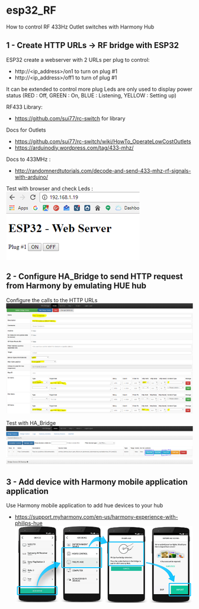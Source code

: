 # esp32_RF

How to control RF 433Hz Outlet switches with Harmony Hub

## 1 - Create HTTP URLs -> RF bridge with ESP32
 
 ESP32 create a webserver with 2 URLs per plug to control: 
 - http://<ip_address>/on1 to turn on plug #1
 - http://<ip_address>/off1 to turn of plug #1

It can be extended to control more plug 
Leds are only used to display power status (RED : Off, GREEN : On, BLUE : Listening, YELLOW : Setting up)

RF433 Library: 
- https://github.com/sui77/rc-switch for library

Docs for Outlets
- https://github.com/sui77/rc-switch/wiki/HowTo_OperateLowCostOutlets
- https://arduinodiy.wordpress.com/tag/433-mhz/

Docs to 433MHz : 
- http://randomnerdtutorials.com/decode-and-send-433-mhz-rf-signals-with-arduino/

Test with browser and check Leds :  
![Alt text](images/HTTP-to-RF433.PNG?raw=true "Web test")

## 2 - Configure HA_Bridge to send HTTP request from Harmony by emulating HUE hub
Configure the calls to the HTTP URLs 
![Alt text](images/ha-bridge.PNG?raw=true "Configure HA Bridge")

Test with HA_Bridge 
![Alt text](images/Test-with%20ha-bridge.PNG?raw=true "Test with HA Bridge")

## 3 - Add device with Harmony mobile application application 
Use Harmony mobile application to add hue devices to your hub 
- https://support.myharmony.com/en-us/harmony-experience-with-philips-hue 
![Alt text](images/philips-hue-import-new-v1.png?raw=true "HUE")



